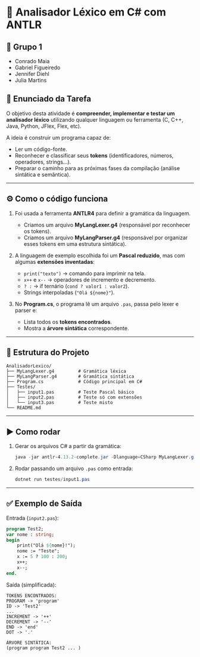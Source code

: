 ﻿# 📝 Analisador Léxico em C# com ANTLR

## 👥 Grupo 1

* Conrado Maia
* Gabriel Figueiredo
* Jennifer Diehl
* Julia Martins

## 🎯 Enunciado da Tarefa

O objetivo desta atividade é **compreender, implementar e testar um analisador léxico** utilizando qualquer linguagem ou ferramenta (C, C++, Java, Python, JFlex, Flex, etc).

A ideia é construir um programa capaz de:

* Ler um código-fonte.
* Reconhecer e classificar seus **tokens** (identificadores, números, operadores, strings...).
* Preparar o caminho para as próximas fases da compilação (análise sintática e semântica).

---

## ⚙️ Como o código funciona

1. Foi usada a ferramenta **ANTLR4** para definir a gramática da linguagem.

   * Criamos um arquivo **MyLangLexer.g4** (responsável por reconhecer os tokens).
   * Criamos um arquivo **MyLangParser.g4** (responsável por organizar esses tokens em uma estrutura sintática).

2. A linguagem de exemplo escolhida foi um **Pascal reduzido**, mas com algumas **extensões inventadas**:

   * `print("texto")` → comando para imprimir na tela.
   * `x++` e `x--` → operadores de incremento e decremento.
   * `? :` → if ternário (`cond ? valor1 : valor2`).
   * Strings interpoladas (`"Olá ${nome}"`).

3. No **Program.cs**, o programa lê um arquivo `.pas`, passa pelo lexer e parser e:

   * Lista todos os **tokens encontrados**.
   * Mostra a **árvore sintática** correspondente.

---

## 📂 Estrutura do Projeto

```
AnalisadorLexico/
├── MyLangLexer.g4         # Gramática léxica
├── MyLangParser.g4        # Gramática sintática
├── Program.cs             # Código principal em C#
├── Testes/
│   ├── input1.pas         # Teste Pascal básico
│   ├── input2.pas         # Teste só com extensões
│   └── input3.pas         # Teste misto
└── README.md              
```

---

## ▶️ Como rodar

1. Gerar os arquivos C# a partir da gramática:

   ```powershell
   java -jar antlr-4.13.2-complete.jar -Dlanguage=CSharp MyLangLexer.g4 MyLangParser.g4
   ```
2. Rodar passando um arquivo `.pas` como entrada:

   ```powershell
   dotnet run testes/input1.pas
   ```

---

## ✅ Exemplo de Saída

Entrada (`input2.pas`):

```pascal
program Test2;
var nome : string;
begin
    print("Olá ${nome}!");
    nome := "Teste";
    x := 5 ? 100 : 200;
    x++;
    x--;
end.
```

Saída (simplificada):

```
TOKENS ENCONTRADOS:
PROGRAM -> 'program'
ID -> 'Test2'
...
INCREMENT -> '++'
DECREMENT -> '--'
END -> 'end'
DOT -> '.'

ÁRVORE SINTÁTICA:
(program program Test2 ... )
```

